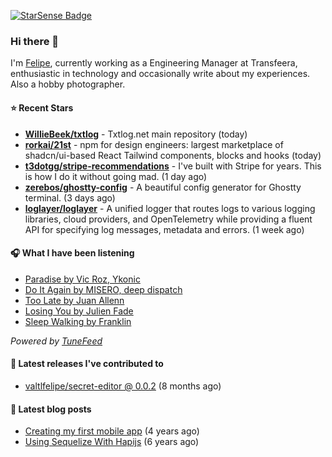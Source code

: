 <a href="https://starsense.app/developer-types" target="_blank"><img src="https://starsense.app/api/badge/?user=valtlfelipe" alt="StarSense Badge"></a>

### Hi there 👋

I'm [Felipe](https://felipevm.com), currently working as a Engineering Manager at Transfeera, enthusiastic in technology and occasionally write about my experiences. Also a hobby photographer.

#### ⭐ Recent Stars
- **[WillieBeek/txtlog](https://github.com/WillieBeek/txtlog)** - Txtlog.net main repository (today)
- **[rorkai/21st](https://github.com/rorkai/21st)** - npm for design engineers: largest marketplace of shadcn/ui-based React Tailwind components, blocks and hooks (today)
- **[t3dotgg/stripe-recommendations](https://github.com/t3dotgg/stripe-recommendations)** - I&#39;ve built with Stripe for years. This is how I do it without going mad. (1 day ago)
- **[zerebos/ghostty-config](https://github.com/zerebos/ghostty-config)** - A beautiful config generator for Ghostty terminal. (3 days ago)
- **[loglayer/loglayer](https://github.com/loglayer/loglayer)** - A unified logger that routes logs to various logging libraries, cloud providers, and OpenTelemetry while providing a fluent API for specifying log messages, metadata and errors. (1 week ago)

#### 🎧 What I have been listening
- [Paradise by Vic Roz, Ykonic](https://open.spotify.com/track/5UT29zcH5o56FDvhwtI0r5)
- [Do It Again by MISERO, deep dispatch](https://open.spotify.com/track/6Zabg025sA0Bi2n2nQyZjB)
- [Too Late by Juan Allenn](https://open.spotify.com/track/1IAfki5FvnqYHDGVd0V39C)
- [Losing You by Julien Fade](https://open.spotify.com/track/7mNXqJNUEPqiALzp1I9Yk1)
- [Sleep Walking by Franklin](https://open.spotify.com/track/11KXhIzhMQvUZBqiwkEShR)

_Powered by [TuneFeed](https://tunefeed.app?ref=valtlfelipe-gh-profile)_ 

#### 🚀 Latest releases I've contributed to


- [valtlfelipe/secret-editor @ 0.0.2](https://github.com/valtlfelipe/secret-editor/releases/tag/0.0.2) (8 months ago)

#### 📄 Latest blog posts
- [Creating my first mobile app](https://felipevm.com/posts/creating-my-first-mobile-app/) (4 years ago)
- [Using Sequelize With Hapijs](https://felipevm.com/posts/using-sequelize-with-hapijs/) (6 years ago)

